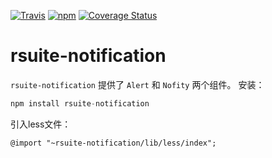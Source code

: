 [![Travis](https://img.shields.io/travis/rsuite/rsuite-notification.svg)](https://travis-ci.org/rsuite/rsuite-notification) [![npm](https://img.shields.io/npm/v/rsuite-notification.svg)](https://www.npmjs.com/package/rsuite-notification) [![Coverage Status](https://coveralls.io/repos/github/rsuite/rsuite-notification/badge.svg?branch=master)](https://coveralls.io/github/rsuite/rsuite-notification?branch=master)
# rsuite-notification
`rsuite-notification` 提供了 `Alert` 和 `Nofity` 两个组件。
安装：

```javascript
npm install rsuite-notification
```

引入less文件：

```
@import "~rsuite-notification/lib/less/index";
```


